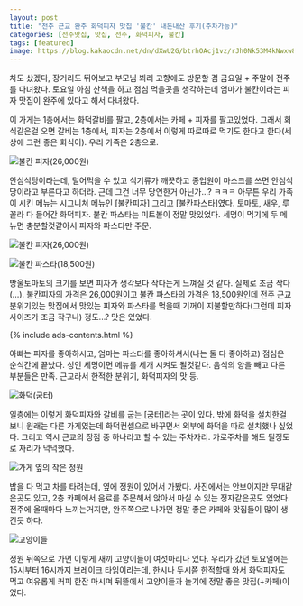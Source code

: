 ```yaml
---
layout: post
title: "전주 근교 완주 화덕피자 맛집 '불칸' 내돈내산 후기(주차가능)"
categories: [전주맛집, 맛집, 전주, 화덕피자, 불칸]
tags: [featured]
image: https://blog.kakaocdn.net/dn/dXwU2G/btrhOAcj1vz/rJh0Nk53M4kNwxw8oFa8o0/img.png
---
```


차도 샀겠다, 장거리도 뛰어보고 부모님 뵈러 고향에도 방문할 겸 금요일 + 주말에 전주를 다녀왔다. 토요일 아침 산책을 하고 점심 먹을곳을 생각하는데 엄마가 불칸이라는 피자 맛집이 완주에 있다고 해서 다녀왔다.

이 가게는 1층에서는 화덕갈비를 팔고, 2층에서는 카페 + 피자를 팔고있었다. 그래서 회식같은걸 오면 갈비는 1층에서, 피자는 2층에서 이렇게 따로따로 먹기도 한다고 한다(세상에 그런 좋은 회식이). 우리 가족은 2층으로.

![불칸 피자(26,000원)](https://img1.daumcdn.net/thumb/R1280x0/?scode=mtistory2&fname=https%3A%2F%2Fblog.kakaocdn.net%2Fdn%2Fcjf9Z0%2FbtriaQsqBEQ%2FWE59MohetUpQyEVbNdWgyk%2Fimg.png)

안심식당이라는데, 덜어먹을 수 있고 식기류가 깨끗하고 종업원이 마스크를 쓰면 안심식당이라고 부른다고 하더라. 근데 그건 너무 당연한거 아닌가...? ㅋㅋㅋ 아무튼 우리 가족이 시킨 메뉴는 시그니쳐 메뉴인 [불칸피자] 그리고 [불칸파스타]였다. 토마토, 새우, 루꼴라 다 들어간 화덕피자. 불칸 파스타는 미트볼이 정말 맛있었다. 세명이 먹기에 두 메뉴면 충분할것같아서 피자와 파스타만 주문.

![불칸 피자(26,000원)](https://img1.daumcdn.net/thumb/R1280x0/?scode=mtistory2&fname=https%3A%2F%2Fblog.kakaocdn.net%2Fdn%2FrHA50%2Fbtrh9A449lt%2F62PfWobudgkUtAd5TSpfSk%2Fimg.png)

![불칸 파스타(18,500원)](https://img1.daumcdn.net/thumb/R1280x0/?scode=mtistory2&fname=https%3A%2F%2Fblog.kakaocdn.net%2Fdn%2Fch4sWe%2Fbtrh8C9S9XX%2FORYY5BtKvF6yH9EtImrVv0%2Fimg.png)

방울토마토의 크기를 보면 피자가 생각보다 작다는게 느껴질 것 같다. 실제로 조금 작다(...). 불칸피자의 가격은 26,000원이고 불칸 파스타의 가격은 18,500원인데 전주 근교 분위기있는 맛집에서 맛있는 피자와 파스타를 먹을때 기꺼이 지불할만하다(그런데 피자 사이즈가 조금 작구나) 정도...? 맛은 있었다.

{% include ads-contents.html %}

아빠는 피자를 좋아하시고, 엄마는 파스타를 좋아하셔서(나는 둘 다 좋아하고) 점심은 순식간에 끝났다. 성인 세명이면 메뉴를 세개 시켜도 될것같다. 음식의 양을 빼고 다른 부분들은 만족. 근교라서 한적한 분위기, 화덕피자의 맛 등.

![화덕(굼터)](https://img1.daumcdn.net/thumb/R1280x0/?scode=mtistory2&fname=https%3A%2F%2Fblog.kakaocdn.net%2Fdn%2FnYio5%2FbtricDM1MrH%2Fveandt0E7ItMLvAheVZbV1%2Fimg.png)

일층에는 이렇게 화덕피자와 갈비를 굽는 [굼터]라는 곳이 있다. 밖에 화덕을 설치한걸 보니 원래는 다른 가게였는데 화덕컨셉으로 바꾸면서 외부에 화덕을 따로 설치했나 싶었다. 그리고 역시 근교의 장점 중 하나라고 할 수 있는 주차자리. 가로주차를 해도 될정도로 자리가 넉넉했다.

![가게 옆의 작은 정원](https://img1.daumcdn.net/thumb/R1280x0/?scode=mtistory2&fname=https%3A%2F%2Fblog.kakaocdn.net%2Fdn%2F09BkT%2FbtricEd6BPE%2FQskeuOvtWVLZGqOIAAC7L0%2Fimg.png)

밥을 다 먹고 차를 타려는데, 옆에 정원이 있어서 가봤다. 사진에서는 안보이지만 무대같은곳도 있고, 2층 카페에서 음료를 주문해서 앉아서 마실 수 있는 정자같은곳도 있었다. 전주에 올때마다 느끼는거지만, 완주쪽으로 나가면 정말 좋은 카페와 맛집들이 많이 생긴듯 하다.

![고양이들](https://img1.daumcdn.net/thumb/R1280x0/?scode=mtistory2&fname=https%3A%2F%2Fblog.kakaocdn.net%2Fdn%2FcaSHl1%2Fbtrh9RrUQIz%2F7NkeKpgZmoBif8BQHm0KBk%2Fimg.png)

정원 뒤쪽으로 가면 이렇게 새끼 고양이들이 여섯마리나 있다. 우리가 갔던 토요일에는 15시부터 16시까지 브레이크 타임이라는데, 한시나 두시쯤 한적할때 와서 화덕피자도 먹고 여유롭게 커피 한잔 마시며 뒤뜰에서 고양이들과 놀기에 정말 좋은 맛집(+카페)이었다.
